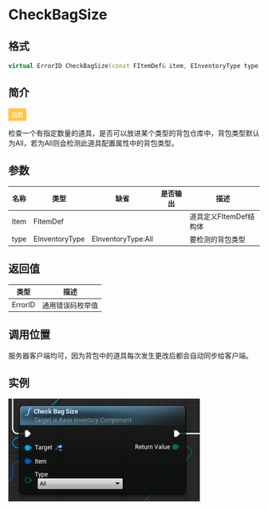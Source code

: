 # CheckBagSize

## 格式

```C++
virtual ErrorID CheckBagSize(const FItemDef& item, EInventoryType type = EInventoryType::All);
```

## 简介

<span style="padding: 4px 6px; font-size: 12px; display: inline-block; color: #FFFFFF; background: #FFC547;">函数</span>

​	检查一个有指定数量的道具，是否可以放进某个类型的背包仓库中，背包类型默认为All，若为All则会检测此道具配置属性中的背包类型。

## 参数

| 名称 | 类型           | 缺省               | 是否输出 | 描述                   |
| ---- | -------------- | ------------------ | -------- | ---------------------- |
| Item | FItemDef       |                    |          | 道具定义FItemDef结构体 |
| type | EInventoryType | EInventoryType:All |          | 要检测的背包类型       |

## 返回值

| 类型    | 描述             |
| ------- | ---------------- |
| ErrorID | 通用错误码枚举值 |

## 调用位置

​	服务器客户端均可，因为背包中的道具每次发生更改后都会自动同步给客户端。

## 实例

![CheckBagTotalSizeFunction](..\\..\\Resources\\CheckBagSizeFunction.png)